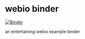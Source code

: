 # webio binder

[![Binder](https://mybinder.org/badge.svg)](https://mybinder.org/v2/gh/djsegal/tetris-binder/master?urlpath=apps%2FJulia%20Tetris.ipynb)

an entertaining webio example binder

